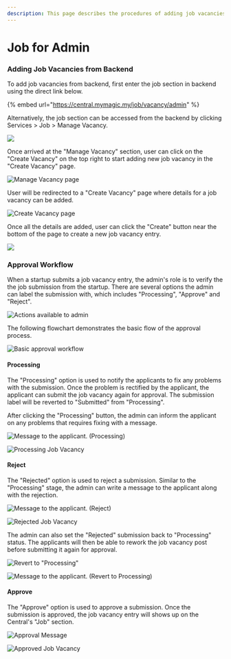 ```yaml
---
description: This page describes the procedures of adding job vacancies from the backend
---
```


# Job for Admin

### Adding Job Vacancies from Backend

To add job vacancies from backend, first enter the job section in backend using the direct link below.

{% embed url="https://central.mymagic.my/job/vacancy/admin" %}

Alternatively, the job section can be accessed from the backend by clicking Services &gt; Job &gt; Manage Vacancy.

![](../../.gitbook/assets/2021-04-28.png)

Once arrived at the "Manage Vacancy" section, user can click on the "Create Vacancy" on the top right to start adding new job vacancy in the "Create Vacancy" page.

![Manage Vacancy page](../../.gitbook/assets/2021-04-28-6-.png)

User will be redirected to a "Create Vacancy" page where details for a job vacancy can be added.

![Create Vacancy page](../../.gitbook/assets/2021-04-27-31-.png)

Once all the details are added, user can click the "Create" button near the bottom of the page to create a new job vacancy entry.

![](../../.gitbook/assets/2021-04-27-32-%20%281%29.png)

### Approval Workflow

When a startup submits a job vacancy entry, the admin's role is to verify the the job submission from the startup. There are several options the admin can label the submission with, which includes "Processing", "Approve" and "Reject".

![Actions available to admin](../../.gitbook/assets/2021-04-28-9-.png)

The following flowchart demonstrates the basic flow of the approval process.

![Basic approval workflow](../../.gitbook/assets/untitled-diagram-1-.png)

#### Processing

The "Processing" option is used to notify the applicants to fix any problems with the submission. Once the problem is rectified by the applicant, the applicant can submit the job vacancy again for approval. The submission label will be reverted to "Submitted" from "Processing".

After clicking the "Processing" button, the admin can inform the applicant on any problems that requires fixing with a message. 

![Message to the applicant. \(Processing\)](../../.gitbook/assets/2021-04-28-24-.png)

![Processing Job Vacancy](../../.gitbook/assets/2021-04-28-16-%20%281%29.png)

#### Reject

The "Rejected" option is used to reject a submission. Similar to the "Processing" stage, the admin can write a message to the applicant along with the rejection.

![Message to the applicant. \(Reject\)](../../.gitbook/assets/2021-04-28-11-.png)

![Rejected Job Vacancy](../../.gitbook/assets/2021-04-28-12-.png)

The admin can also set the "Rejected" submission back to "Processing" status. The applicants will then be able to rework the job vacancy post before submitting it again for approval.

![Revert to &quot;Processing&quot;](../../.gitbook/assets/2021-04-28-13-.png)

![Message to the applicant. \(Revert to Processing\)](../../.gitbook/assets/2021-04-28-15-.png)

#### Approve

The "Approve" option is used to approve a submission. Once the submission is approved, the job vacancy entry will shows up on the Central's "Job" section.

![Approval Message](../../.gitbook/assets/2021-04-28-17-.png)

![Approved Job Vacancy](../../.gitbook/assets/2021-04-28-18-.png)



